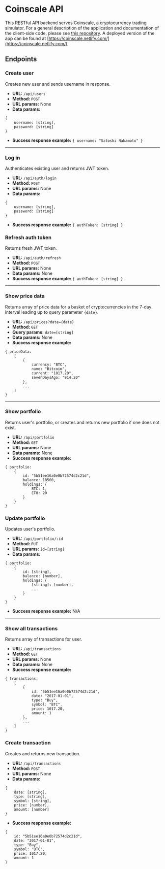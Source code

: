 # Coinscale API

This RESTful API backend serves Coinscale, a cryptocurrency trading simulator. For a general description of the application and documentation of the client-side code, please see [this repository](https://github.com/thomahau/coinscale-client). A deployed version of the app can be found at [https://coinscale.netlify.com/](https://coinscale.netlify.com/).

## Endpoints

### Create user

Creates new user and sends username in response.

- **URL:** `/api/users`
- **Method:** `POST`
- **URL params:** None
- **Data params:**

```
{
    username: [string],
    password: [string]
}
```

- **Success response example:** `{ username: "Satoshi Nakamoto" }`

---

### Log in

Authenticates existing user and returns JWT token.

- **URL:** `/api/auth/login`
- **Method:** `POST`
- **URL params:** None
- **Data params:**

```
{
    username: [string],
    password: [string]
}
```

- **Success response example:** `{ authToken: [string] }`

### Refresh auth token

Returns fresh JWT token.

- **URL:** `/api/auth/refresh`
- **Method:** `POST`
- **URL params:** None
- **Data params:** None
- **Success response example:** `{ authToken: [string] }`

---

### Show price data

Returns array of price data for a basket of cryptocurrencies in the 7-day interval leading up to query parameter `{date}`.

- **URL:** `/api/prices?date={date}`
- **Method:** `GET`
- **Query params:** `date=[string]`
- **Data params:** None
- **Success response example:**

```
{ priceData:
    [
        {
            currency: "BTC",
            name: "Bitcoin",
            current: "1017.20",
            sevenDaysAgo: "914.20"
        },
        ...
    ]
}
```

---

### Show portfolio

Returns user's portfolio, or creates and returns new portfolio if one does not exist.

- **URL:** `/api/portfolio`
- **Method:** `GET`
- **URL params:** None
- **Data params:** None
- **Success response example:**

```
{ portfolio:
    {
        id: "5b51ee16a0e0b72574d2c21d",
        balance: 18500,
        holdings: {
            BTC: 1,
            ETH: 20
        }
    }
}
```

### Update portfolio

Updates user's portfolio.

- **URL:** `/api/portfolio/:id`
- **Method:** `PUT`
- **URL params:** `id=[string]`
- **Data params:**

```
{ portfolio:
    {
        id: [string],
        balance: [number],
        holdings: {
            [string]: [number],
            ...
        }
    }
}
```

- **Success response example:** N/A

---

### Show all transactions

Returns array of transactions for user.

- **URL:** `/api/transactions`
- **Method:** `GET`
- **URL params:** None
- **Data params:** None
- **Success response example:**

```
{ transactions:
    [
        {
            id: "5b51ee16a0e0b72574d2c21d",
            date: "2017-01-01",
            type: "Buy",
            symbol: "BTC",
            price: 1017.20,
            amount: 1
        },
        ...
    ]
}
```

### Create transaction

Creates and returns new transaction.

- **URL:** `/api/transactions`
- **Method:** `POST`
- **URL params:** None
- **Data params:**

```
{
    date: [string],
    type: [string],
    symbol: [string],
    price: [number],
    amount: [number]
}
```

- **Success response example:**

```
{
    id: "5b51ee16a0e0b72574d2c21d",
    date: "2017-01-01",
    type: "Buy",
    symbol: "BTC",
    price: 1017.20,
    amount: 1
}
```
